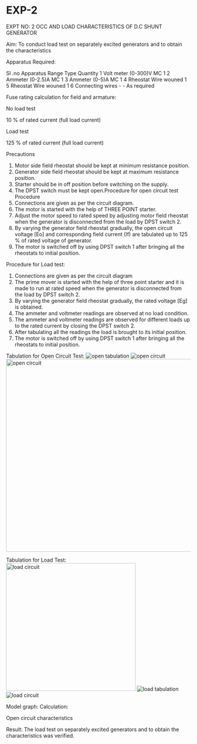 # EXP-2
EXPT NO: 2 OCC AND LOAD CHARACTERISTICS OF D.C SHUNT GENERATOR

Aim:
To conduct load test on separately excited generators and to obtain the characteristics

Apparatus Required:

Sl .no	Apparatus	Range	Type	Quantity
1	Volt meter	(0-300)V	MC	1
2	Ammeter	(0-2.5)A	MC	1
3	Ammeter	(0-5)A	MC	1
4	Rheostat		Wire wouned	1
5	Rheostat		Wire wouned	1
6	Connecting wires	-	-	As required

Fuse rating calculation for field and armature:

No load test

10 % of rated current (full load current)

Load test

125 % of rated current (full load current)

Precautions

1.   Motor side field rheostat should be kept at minimum resistance position.
2.   Generator side field rheostat should be kept at maximum resistance position.
3.   Starter should be in off position before switching on the supply.
4.   The DPST switch must be kept open.Procedure for open circuit test
Procedure
1.   Connections are given as per the circuit diagram.
2.   The motor is started with the help of THREE POINT starter.
3.   Adjust the motor speed to rated speed by adjusting motor field rheostat when the generator is disconnected from the load by DPST switch 2.
4.   By  varying  the  generator  field  rheostat  gradually,  the  open  circuit  voltage  [Eo]  and corresponding field current (If) are tabulated up to 125 % of rated voltage of generator.
5.   The motor is switched off by using DPST switch 1 after bringing all the rheostats to initial position.

Procedure for Load test:

1.   Connections are given as per the circuit diagram
2.   The prime mover is started with the help of three point starter and it is made to run at rated speed when the generator is disconnected from the load by DPST switch 2.
3.   By varying the generator field rheostat gradually, the rated voltage [Eg] is obtained.
4.   The ammeter and voltmeter readings are observed at no load condition.
5.   The ammeter and voltmeter readings are observed for different loads up to the rated current by closing the DPST switch 2.
6.   After tabulating all the readings the load is brought to its initial position.
7.   The motor is switched off by using DPST switch 1 after bringing all the rheostats to initial position.

Tabulation for Open Circuit Test:
![open tabulation](https://github.com/user-attachments/assets/dd35b4b0-005d-4fba-b6b7-d0d68b2751e9)
![open circuit](https://github.com/user-attachments/assets/5751323d-2e59-4a96-a84f-e62c05c2be7f)
<img width="583" height="524" alt="open circuit" src="https://github.com/user-attachments/assets/f0961a09-85bd-4275-aa1c-23faba969597" />

Tabulation for Load Test:
<img width="353" height="348" alt="load circuit" src="https://github.com/user-attachments/assets/c8308b35-7cf8-47c5-b889-4814fbb382fa" />
![load tabulation](https://github.com/user-attachments/assets/f8570ed7-2381-4c1e-8c7b-83a51534d25d)
![load circuit](https://github.com/user-attachments/assets/86b05d1a-3a14-4d00-ba70-dc456c877d8b)

Model graph:
Calculation: 

Open circuit characteristics

  

Result:
The load test on separately excited generators and to obtain the characteristics was verified.
